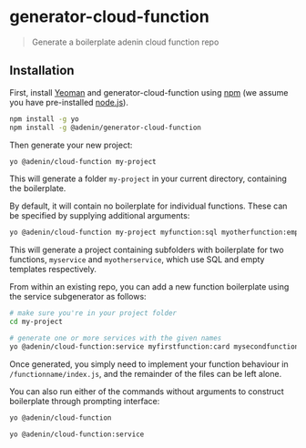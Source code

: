 # generator-cloud-function
> Generate a boilerplate adenin cloud function repo

## Installation

First, install [Yeoman](http://yeoman.io) and generator-cloud-function using [npm](https://www.npmjs.com/) (we assume you have pre-installed [node.js](https://nodejs.org/)).

```bash
npm install -g yo
npm install -g @adenin/generator-cloud-function
```

Then generate your new project:

```bash
yo @adenin/cloud-function my-project
```

This will generate a folder `my-project` in your current directory, containing the boilerplate.

By default, it will contain no boilerplate for individual functions. These can be specified by supplying additional arguments:

```bash
yo @adenin/cloud-function my-project myfunction:sql myotherfunction:empty
```

This will generate a project containing subfolders with boilerplate for two functions, `myservice` and `myotherservice`, which use SQL and empty templates respectively.

From within an existing repo, you can add a new function boilerplate using the service subgenerator as follows:

```bash
# make sure you're in your project folder
cd my-project 

# generate one or more services with the given names
yo @adenin/cloud-function:service myfirstfunction:card mysecondfunction:sql
```

Once generated, you simply need to implement your function behaviour in `/functionname/index.js`, and the remainder of the files can be left alone.

You can also run either of the commands without arguments to construct boilerplate through prompting interface:

```bash
yo @adenin/cloud-function

yo @adenin/cloud-function:service
```

